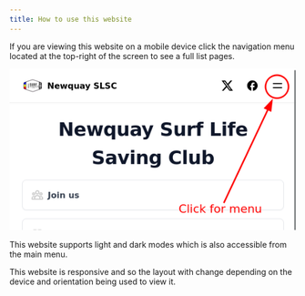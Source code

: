 ```yaml
---
title: How to use this website
---
```


If you are viewing this website on a mobile device click the navigation menu located at the top-right of the screen to see a full list pages.

![Click top-right menu if viewing this website on a mobile device](click_for_menu.png)

This website supports light and dark modes which is also accessible from the main menu.

This website is responsive and so the layout with change depending on the device and orientation being used to view it.
